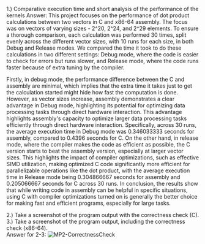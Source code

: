 1.) Comparative execution time and short analysis of the performance of the kernels
Answer: 
This project focuses on the performance of dot product calculations between two vectors in C and x86-64 assembly. The focus was on vectors of varying sizes - 2^20, 2^24, and 2^29 elements. To ensure a thorough comparison, each calculation was performed 30 times, split evenly across the different vector sizes, with 10 runs for each size, in both Debug and Release modes. We compared the time it took to do these calculations in two different settings: Debug mode, where the code is easier to check for errors but runs slower, and Release mode, where the code runs faster because of extra tuning by the compiler.

Firstly, in debug mode, the performance difference between the C and assembly are minimal, which implies that the extra time it takes just to get the calculation started might hide how fast the computation is done. However, as vector sizes increase, assembly demonstrates a clear advantage in Debug mode, highlighting its potential for optimizing data processing tasks through direct hardware interaction. This advantage highlights assembly's capacity to optimize larger data processing tasks efficiently through direct hardware interaction. Specifically, across 30 runs, the average execution time in Debug mode was 0.346033333 seconds for assembly, compared to 0.4396 seconds for C. On the other hand, in release mode, where the compiler makes the code as efficient as possible, the C version starts to beat the assembly version, especially at larger vector sizes. This highlights the impact of compiler optimizations, such as effective SIMD utilization, making optimized C code significantly more efficient for parallelizable operations like the dot product, with the average execution time in Release mode being 0.304866667 seconds for assembly and 0.205066667 seconds for C across 30 runs. In conclusion, the results show that while writing code in assembly can be helpful in specific situations, using C with compiler optimizations turned on is generally the better choice for making fast and efficient programs, especially for large tasks.

2.) Take a screenshot of the program output with the correctness check (C).
3.) Take a screenshot of the program output, including the correctness check (x86-64).  
Answer for 2-3: 
![MP2-CorrectnessCheck](https://github.com/kenwin728/LBYARCH-MP/assets/114456221/49a62657-b3c0-4ba6-b13e-7411e3e3e49b)
